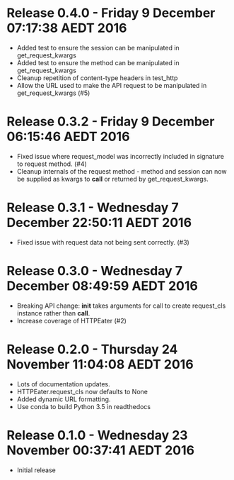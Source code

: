 # Release 0.4.0 - Friday 9 December  07:17:38 AEDT 2016

- Added test to ensure the session can be manipulated in get_request_kwargs
- Added test to ensure the method can be manipulated in get_request_kwargs
- Cleanup repetition of content-type headers in test_http
- Allow the URL used to make the API request to be manipulated in get_request_kwargs (#5)

# Release 0.3.2 - Friday 9 December  06:15:46 AEDT 2016

- Fixed issue where request_model was incorrectly included in signature to request method. (#4)
- Cleanup internals of the request method - method and session can now be supplied as kwargs to __call__ or returned by get_request_kwargs.

# Release 0.3.1 - Wednesday 7 December  22:50:11 AEDT 2016

- Fixed issue with request data not being sent correctly. (#3)

# Release 0.3.0 - Wednesday 7 December  08:49:59 AEDT 2016

- Breaking API change: __init__ takes arguments for call to create request_cls instance rather than __call__.
- Increase coverage of HTTPEater (#2)

# Release 0.2.0 - Thursday 24 November  11:04:08 AEDT 2016

- Lots of documentation updates.
- HTTPEater.request_cls now defaults to None
- Added dynamic URL formatting.
- Use conda to build Python 3.5 in readthedocs

# Release 0.1.0 - Wednesday 23 November  00:37:41 AEDT 2016

- Initial release


